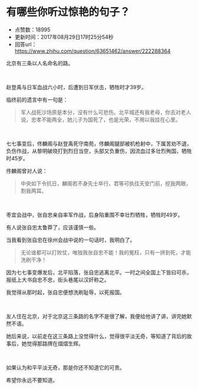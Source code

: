 # 有哪些你听过惊艳的句子？
- 点赞数：18995
- 更新时间：2017年08月29日17时25分54秒
- 回答url：https://www.zhihu.com/question/63651462/answer/222288364
<body>
 <p data-pid="gg9dGyCH">北京有三条以人名命名的路。</p>
 <p class="ztext-empty-paragraph"><br></p>
 <p data-pid="6hR6qyDO">赵登禹与日军血战六小时，后遭到日军伏击，牺牲时才39岁。</p>
 <p data-pid="6oCDHefi">临终前的遗言中有一句是：</p>
 <blockquote data-pid="vmXZWXLz">
  军人战死沙场原是本分，没有什么可悲伤。北平城还有我老母，你去对老人说，忠孝不能两全，她儿子为国死了，也是光荣，不用以我挂在心里。
 </blockquote>
 <p class="ztext-empty-paragraph"><br></p>
 <p data-pid="DjnNdwrr">七七事变后，佟麟阁与赵登禹死守南苑，佟麟阁腿部被机枪射中，下属苦劝不退，负伤作战，从黎明破晓打到烈日当空，头部又负重伤，因流血过多壮烈殉国，牺牲时45岁。</p>
 <p data-pid="L7Jmd7Rg">佟麟阁曾对人说：</p>
 <blockquote data-pid="lryz3HV0">
  中央如下令抗日，麟阁若不身先士卒行，君等可执往天安门前，挖我两眼，割我两耳。
 </blockquote>
 <p class="ztext-empty-paragraph"><br></p>
 <p data-pid="x-jxYe5h">枣宜会战中，张自忠亲自率军作战，后身陷重围不幸壮烈牺牲，牺牲时49岁。</p>
 <p data-pid="jxo2tjnx">有人说张自忠太鲁莽了，应该谨慎一些。</p>
 <p data-pid="KY384uuQ">当我看到张自忠在徐州会战中说的一句话时，我明白了。</p>
 <blockquote data-pid="kHnptFs6">
  无论谁都可以打败仗，唯独我张自忠不能！我的冤枉，只有一拼到死，才能洗刷干净！
 </blockquote>
 <p data-pid="wxexgDNc">因为七七事变爆发后，北平陷落，张自忠逃离北平。一时之间全国上下皆曰可杀，报纸上大书自忠不忠，街头巷尾以汉奸称之。</p>
 <p data-pid="RyoZMs1u">我觉得从那时起，张自忠便想洗刷耻辱，以死报国。</p>
 <p class="ztext-empty-paragraph"><br></p>
 <p data-pid="dCL54TVg">友人住在北京，对于北京这三条路的名字不是很了解，我便给他讲了讲，讲完她默然不语。</p>
 <p data-pid="XjlowgKp">她后来说，以前走在这三条路上没觉得什么，觉得很平淡无奇，等知道了背后的故事后，她觉得那路牌在熠熠生辉。</p>
 <p class="ztext-empty-paragraph"><br></p>
 <p data-pid="nvQys09B">如果认为和平平淡无奇，那是你还不知道它的可贵。</p>
 <p data-pid="_yzcrJfM">希望你永远不要知道。</p>
</body>